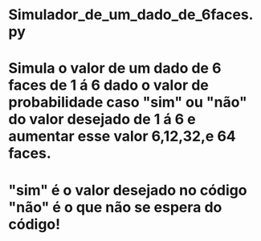 # Simulador_de_um_dado_de_6faces.py
# Simula o valor de um dado de 6 faces de 1 á 6 dado o valor de probabilidade caso "sim" ou "não" do valor desejado de 1 á 6 e aumentar esse valor 6,12,32,e 64 faces.
# "sim" é o valor desejado no código "não" é o que não se espera do código! 
 
